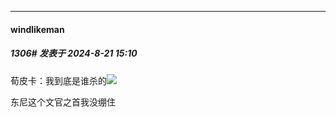 ﻿
*****

####  windlikeman  
##### 1306#       发表于 2024-8-21 15:10

荀皮卡：我到底是谁杀的<img src="https://static.saraba1st.com/image/smiley/face2017/245.png" referrerpolicy="no-referrer">

东尼这个文官之首我没绷住

